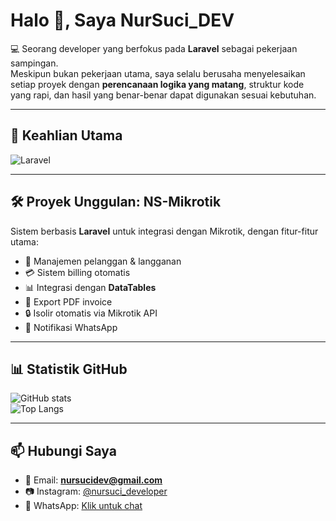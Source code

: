 # Halo 👋, Saya **NurSuci_DEV**

💻 Seorang developer yang berfokus pada **Laravel** sebagai pekerjaan sampingan.  
Meskipun bukan pekerjaan utama, saya selalu berusaha menyelesaikan setiap proyek dengan **perencanaan logika yang matang**, struktur kode yang rapi, dan hasil yang benar-benar dapat digunakan sesuai kebutuhan.  

---

## 🔧 Keahlian Utama
![Laravel](https://img.shields.io/badge/Laravel-F55247?style=for-the-badge&logo=laravel&logoColor=white)

---

## 🛠️ Proyek Unggulan: **NS-Mikrotik**
Sistem berbasis **Laravel** untuk integrasi dengan Mikrotik, dengan fitur-fitur utama:

- 👥 Manajemen pelanggan & langganan  
- 💳 Sistem billing otomatis  
- 📊 Integrasi dengan **DataTables**  
- 🧾 Export PDF invoice  
- 🔒 Isolir otomatis via Mikrotik API
- 📲 Notifikasi WhatsApp

---

## 📊 Statistik GitHub
![GitHub stats](https://github-readme-stats.vercel.app/api?username=nursucidev&show_icons=true&theme=radical)  
![Top Langs](https://github-readme-stats.vercel.app/api/top-langs/?username=nursucidev&layout=compact&theme=radical)

---

## 📫 Hubungi Saya
- 📧 Email: **nursucidev@gmail.com**  
- 📷 Instagram: [@nursuci_developer](https://www.instagram.com/nursuci_developer/)  
- 💬 WhatsApp: [Klik untuk chat](https://wa.me/6285926351195)

